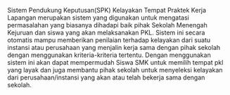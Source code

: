 Sistem Pendukung Keputusan(SPK) Kelayakan Tempat Praktek Kerja Lapangan merupakan sistem yang digunakan untuk mengatasi permasalahan yang biasanya dihadapi baik pihak Sekolah Menengah Kejuruan dan siswa yang akan melaksanakan PKL. Sistem ini secara otomatis mampu memberikan penilaian terhadap kelayakan dari suatu instansi atau perusahaan yang menjalin kerja sama dengan pihak sekolah dengan menggunakan kriteria-kriteria tertentu. Dengan menggunakan sistem ini akan dapat mempermudah Siswa SMK untuk memilih tempat pkl yang layak dan juga membantu pihak sekolah untuk menyeleksi kelayakan dari perusahaan/instansi yang akan atau telah bekerja sama dengan sekolah.
